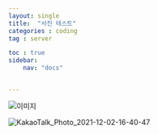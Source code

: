 ```yaml
---
layout: single
title:  "사진 테스트"
categories : coding
tag : server

toc : true
sidebar:
    nav: "docs"    


---
```




![이미지](https://theorydb.github.io/assets/img/think/2019-06-25-think-future-ai-1.png "인공지능")

![KakaoTalk_Photo_2021-12-02-16-40-47](https://user-images.githubusercontent.com/91925895/145516365-6c1a9644-71dc-418d-a520-c51a3278a2c6.jpeg)